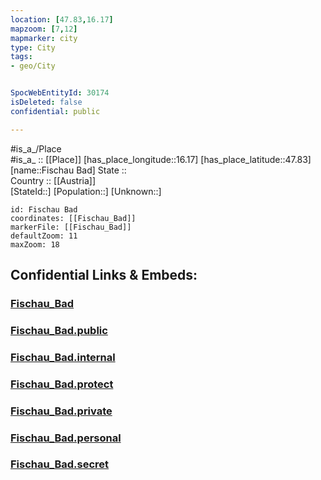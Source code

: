 ```yaml
---
location: [47.83,16.17] 
mapzoom: [7,12] 
mapmarker: city 
type: City
tags:
- geo/City


SpocWebEntityId: 30174
isDeleted: false
confidential: public

---
```

#is_a_/Place  
#is_a_ :: [[Place]] 
[has_place_longitude::16.17] 
[has_place_latitude::47.83] 
[name::Fischau Bad] 
State ::  
Country :: [[Austria]]  
[StateId::] 
[Population::] 
[Unknown::] 


```leaflet
id: Fischau Bad
coordinates: [[Fischau_Bad]] 
markerFile: [[Fischau_Bad]] 
defaultZoom: 11 
maxZoom: 18
```


## Confidential Links & Embeds: 

### [Fischau_Bad](/_Standards/Earth/Continent/Europe/Europe~Central/Austria/Austrias_States/Niederösterreich/City/Fischau_Bad.md) 

### [Fischau_Bad.public](/_public/Earth/Continent/Europe/Europe~Central/Austria/Austrias_States/Niederösterreich/City/Fischau_Bad.public.md) 

### [Fischau_Bad.internal](/_internal/Earth/Continent/Europe/Europe~Central/Austria/Austrias_States/Niederösterreich/City/Fischau_Bad.internal.md) 

### [Fischau_Bad.protect](/_protect/Earth/Continent/Europe/Europe~Central/Austria/Austrias_States/Niederösterreich/City/Fischau_Bad.protect.md) 

### [Fischau_Bad.private](/_private/Earth/Continent/Europe/Europe~Central/Austria/Austrias_States/Niederösterreich/City/Fischau_Bad.private.md) 

### [Fischau_Bad.personal](/_personal/Earth/Continent/Europe/Europe~Central/Austria/Austrias_States/Niederösterreich/City/Fischau_Bad.personal.md) 

### [Fischau_Bad.secret](/_secret/Earth/Continent/Europe/Europe~Central/Austria/Austrias_States/Niederösterreich/City/Fischau_Bad.secret.md)

